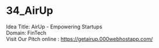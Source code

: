 # 34_AirUp
Idea Title: AirUp - Empowering Startups  
Domain: FinTech  
Visit Our Pitch online : https://getairup.000webhostapp.com/  
